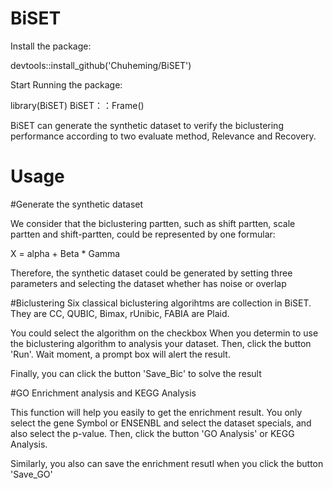 # BiSET

Install the package:

devtools::install_github('Chuheming/BiSET')

Start Running the package:

library(BiSET)
BiSET：：Frame()

BiSET can generate the synthetic dataset to verify the biclustering performance according to two evaluate method, Relevance and Recovery.

# Usage
#Generate the synthetic dataset

We consider that the biclustering partten, such as shift partten, scale partten and shift-partten, could be represented by one formular:

X = alpha + Beta * Gamma

Therefore, the synthetic dataset could be generated by setting three parameters and selecting the dataset whether has noise or overlap

#Biclustering
Six classical biclustering algorihtms are collection in BiSET. They are CC, QUBIC, Bimax, rUnibic, FABIA are Plaid. 

You could select the algorithm on the checkbox When you determin to use the biclustering algorithm to analysis your dataset. Then,
click the button 'Run'. Wait moment, a prompt box will alert the result.

Finally, you can click the button 'Save_Bic' to solve the result

#GO Enrichment analysis and KEGG Analysis

This function will help you easily to get the enrichment result.
You only select the gene Symbol or ENSENBL and select the dataset specials, and also select the p-value. 
Then, click the button 'GO Analysis' or KEGG Analysis.

Similarly, you also can save the enrichment resutl when you click the button 'Save_GO'


